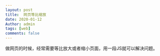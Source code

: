 ```yaml
---
layout: post
title:  网页等比缩放
date: 2020-01-12
Author: admin
tags: [web]
comments: false
---
```

做网页的时候，经常需要等比放大或者缩小页面，用一段JS就可以解决问题。
<script>
function bodyScale() {
    var devicewidth = document.documentElement.clientWidth;
    var scale = devicewidth / 4528;  // 分母——设计稿的尺寸
    document.body.style.zoom = scale;
}
window.onload = window.onresize = function () {
    bodyScale();
};
</script>